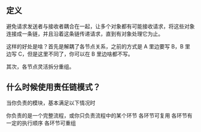 ## 定义
避免请求发送者与接收者耦合在一起，让多个对象都有可能接收请求，将这些对象连接成一条链，并且沿着这条链传递请求，直到有对象处理它为止。

这样的好处是啥？首先是解耦了各节点关系，之前的方式是 A 里边要写 B，B 里边写 C，但是这里不同了，你可以在 B 里边啥都不写。

其次，各节点灵活拆分重组。

## 什么时候使用责任链模式？
当你负责的模块，基本满足以下情况时

你负责的是一个完整流程，或你只负责流程中的某个环节
各环节可复用
各环节有一定的执行顺序
各环节可重组

